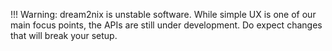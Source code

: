 !!! Warning: dream2nix is unstable software. While simple UX is one of our main focus points, the APIs  are still under development. Do expect changes that will break your setup.
